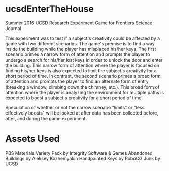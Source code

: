 # ucsdEnterTheHouse
Summer 2016 UCSD Research Experiment Game for Frontiers Science Journal

  This experiment was to test if a subject's creativity could be affected by a game with two different scenarios. The game's premise is to find a way inside the building while the player has misplaced his/her keys. The first scenario primes a narrow form of attention and prompts the player to undergo a search for his/her lost keys in order to unlock the door and enter the building. This narrow form of attention where the player is focused on finding his/her keys is also expected to limit the subject's creativity for a short period of time. In contrast, the second scenario primes a broad form of attention and prompts the player to find an alternate form of entry (breaking a window, climbing down the chimney, etc.). This broad form of attention where the player is analyzing the environment for multiple paths is expected to boost a subject's creativity for a short period of time. 
  
  Speculation of whether or not the narrow scenario "limits" or "less effectively boosts" will be looked at after data has been collected before, after, and during the game experiment.

# Assets Used
PBS Materials Variety Pack by Integrity Software & Games
Abandoned Buildings by Aleksey Kozhemyakin
Handpainted Keys by RoboCG
Junk by UCSD
